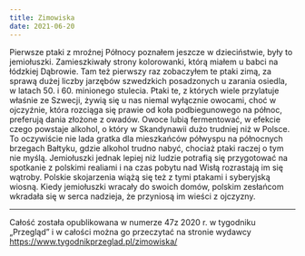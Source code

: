 ```yaml
---
title: Zimowiska
date: 2021-06-20
---
```

Pierwsze ptaki z mroźnej Północy poznałem jeszcze w dzieciństwie, były to jemiołuszki. Zamieszkiwały strony kolorowanki, którą miałem u babci na łódzkiej Dąbrowie. Tam też pierwszy raz zobaczyłem te ptaki zimą, za sprawą dużej liczby jarzębów szwedzkich posadzonych u zarania osiedla, w latach 50. i 60. minionego stulecia. Ptaki te, z których wiele przylatuje właśnie ze Szwecji, żywią się u nas niemal wyłącznie owocami, choć w ojczyźnie, która rozciąga się prawie od koła podbiegunowego na północ, preferują dania złożone z owadów. Owoce lubią fermentować, w efekcie czego powstaje alkohol, o który w Skandynawii dużo trudniej niż w Polsce. To oczywiście nie lada gratka dla mieszkańców półwyspu na północnych brzegach Bałtyku, gdzie alkohol trudno nabyć, chociaż ptaki raczej o tym nie myślą. Jemiołuszki jednak lepiej niż ludzie potrafią się przygotować na spotkanie z polskimi realiami i na czas pobytu nad Wisłą rozrastają im się wątroby. Polskie skojarzenia wiążą się też z tymi ptakami i syberyjską wiosną. Kiedy jemiołuszki wracały do swoich domów, polskim zesłańcom wkradała się w serca nadzieja, że przyniosą im wieści z ojczyzny.

***

Całość została opublikowana w numerze 47z 2020 r. w tygodniku „Przegląd” i w całości można go przeczytać na stronie wydawcy  
<https://www.tygodnikprzeglad.pl/zimowiska/>